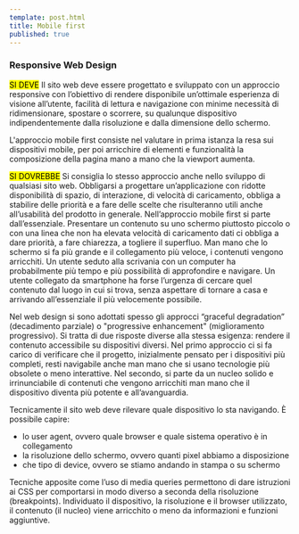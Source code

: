 ```yaml
---
template: post.html
title: Mobile first
published: true
---
```



### Responsive Web Design 

<div class="lg-callout lg-callout-must">
<mark>SI DEVE</mark> Il sito web deve essere progettato e sviluppato con un approccio responsive con l’obiettivo di rendere disponibile un’ottimale esperienza di visione all’utente,
facilità di lettura e navigazione con minime necessità di ridimensionare, spostare o scorrere, su qualunque dispositivo indipendentemente dalla risoluzione e dalla dimensione dello schermo.
</div>

L'approccio mobile first consiste nel valutare in prima istanza la resa sui dispositivi mobile, per poi arricchire di elementi e funzionalità la composizione della pagina mano a mano che la viewport aumenta. 

<div class="lg-callout lg-callout-should">
<mark>SI DOVREBBE</mark> 
Si consiglia lo stesso approccio anche nello sviluppo di qualsiasi sito web. Obbligarsi 
a progettare un’applicazione con ridotte disponibilità di spazio, di interazione, di velocità di caricamento,
 obbliga a stabilire delle priorità e a fare delle scelte che risulteranno utili anche all’usabilità del prodotto 
in generale. Nell’approccio mobile first si parte dall’essenziale. Presentare un contenuto su uno 
schermo piuttosto piccolo o con una linea che non ha elevata velocità di caricamento dati ci obbliga 
a dare priorità, a fare chiarezza, a togliere il superfluo. Man mano che lo schermo si fa più grande 
e il collegamento più veloce, i contenuti vengono arricchiti. Un utente seduto alla scrivania 
con un computer ha probabilmente più tempo e più possibilità di approfondire e navigare. 
Un utente collegato da smartphone ha forse l’urgenza di cercare quel contenuto dal luogo in cui si trova, 
senza aspettare di tornare a casa e arrivando all’essenziale il più velocemente possibile.
</div>

Nel web design si sono adottati spesso gli approcci “graceful degradation” (decadimento parziale) o "progressive enhancement"
 (miglioramento progressivo). Si tratta di due risposte diverse alla stessa esigenza: rendere il contenuto accessibile su dispositivi diversi. Nel primo approccio ci si fa carico di verificare che il progetto, inizialmente pensato per i dispositivi più completi, resti navigabile anche man mano che si usano tecnologie più obsolete o meno interattive. Nel secondo, si parte da un nucleo solido e irrinunciabile di contenuti che vengono arricchiti man mano che il dispositivo diventa più potente e all’avanguardia. 

Tecnicamente il sito web deve rilevare quale dispositivo lo sta navigando. È possibile capire: 
- lo user agent, ovvero quale browser e quale sistema operativo è in collegamento 
- la risoluzione dello schermo, ovvero quanti pixel abbiamo a disposizione 
- che tipo di device, ovvero se stiamo andando in stampa o su schermo 

Tecniche apposite come l’uso di media queries permettono di dare istruzioni ai CSS per comportarsi in modo diverso a seconda della risoluzione (breakpoints). Individuato il dispositivo, la risoluzione e il browser utilizzato, il contenuto (il nucleo) viene arricchito o meno da informazioni e funzioni aggiuntive.
